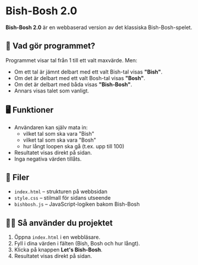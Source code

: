 # Bish-Bosh 2.0

**Bish-Bosh 2.0** är en webbaserad version av det klassiska Bish-Bosh-spelet.

## 🧠 Vad gör programmet?

Programmet visar tal från 1 till ett valt maxvärde. Men:
- Om ett tal är jämnt delbart med ett valt Bish-tal visas **"Bish"**.
- Om det är delbart med ett valt Bosh-tal visas **"Bosh"**.
- Om det är delbart med båda visas **"Bish-Bosh"**.
- Annars visas talet som vanligt.

## 🖥️ Funktioner

- Användaren kan själv mata in:
  - vilket tal som ska vara "Bish"
  - vilket tal som ska vara "Bosh"
  - hur långt loopen ska gå (t.ex. upp till 100)
- Resultatet visas direkt på sidan.
- Inga negativa värden tillåts.

## 📁 Filer

- `index.html` – strukturen på webbsidan
- `style.css` – stilmall för sidans utseende
- `bishbosh.js` – JavaScript-logiken bakom Bish-Bosh

## 👩‍💻 Så använder du projektet

1. Öppna `index.html` i en webbläsare.
2. Fyll i dina värden i fälten (Bish, Bosh och hur långt).
3. Klicka på knappen **Let's Bish-Bosh**.
4. Resultatet visas direkt på sidan.
